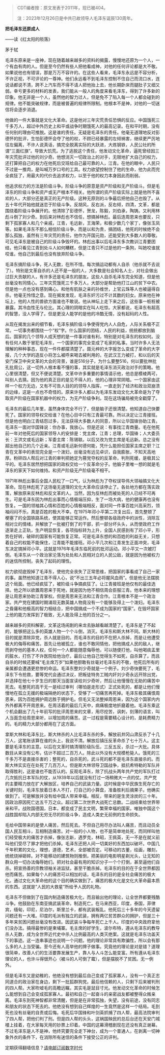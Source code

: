 
> 
> CDT编者按：原文发表于2011年，现已被404。  
> 
> 注：2023年12月26日是中共已故领导人毛泽东诞辰130周年。
> 
> 
> 


**把毛泽东还原成人** 


——读《红太阳的陨落》


茅于轼


毛泽东原来是一座神，现在随着越来越多的资料的揭露，慢慢地还原为一个人，一个有血有肉的人。但是至今仍然有些人把他看成神，对他的任何评论都是大不敬。如果说他也有错误，那是万万不容许的。在这些人看来，毛泽东永远是不容分析，不许正视，不可评论的一尊神。他们永远看不到毛泽东控制不住自己而流口水，连说话都说不清，跨不上汽车而不得不请人把他抬上去，他长期卧床而腿肚子又细又弱。幸亏更多的材料的发表，我们能从一般人的角度来看毛泽东，得到了许多新的印象。他无非是一个人，虽然他的智力过人，但是免不了陷入每一个人都会碰到的规律。他不能突破规律，而是被普遍的规律所限制。他根本不是神，对他的一切迷信将会逐步消退。


他做的一件大事就是文化大革命。这是他对三年灾荒责任恐惧的反应。中国饿死三千多万人，超过中外历史上和平或战争时期饿死人的最高记录。在和平时期，没有任何别的理由可推脱。这是谁的责任。无疑是毛泽东的责任。他毫无道理地反对彭德怀的批评，生怕彭德怀会夺了他的权，不顾已经暴露的左倾祸害，继续更严厉地往左偏离，不许人说真话，搞完全脱离实际的大跃进，大炼钢铁，人民公社的所谓“三面红旗”。导致大饥荒。为了逃脱这个责任，他发动文化革命，逼死曾经因三年灾荒批评过他的刘少奇。他想消灭一切政治上的对手，无限地扩大自己的权力，还打算把自己的权力在他死后交班给自己最可靠的人，江青。在他的眼中，人民只不过是一推肉，是叫喊万岁口号的工具。权力欲望控制住了他的生命，他为此而完全疯狂了，用最大的代价去追求权力，以至于他的权力本身因此而削弱。


他追求权力的方法是阶级斗争。阶级斗争的原意是资产阶级和无产阶级斗。但是毛泽东的阶级斗争和资产或无产根本不相关。他所谓的资产阶级实际上就是他所不喜欢的人，大部分还是真正的无产阶级。这种无原则的斗争最后把他自己也毁了。从五十年代开始他就迷恋于阶级斗争。反胡风，反右派，反右倾，四清，文革，都是围绕着阶级斗争展开的。他清除了彭德怀，贺龙，陈毅，刘伯承，陶铸。又利用林彪斗倒了刘少奇。到后来对林彪也不信任，想搞掉林彪。最后连周恩来也要反，只剩下孤家寡人和几个亲戚，江青，毛远新，王海荣，和极少数几个家丁，像张玉凤等。如果毛泽东不那么相信阶级斗争，而是以和为贵，搞团结，他死的时候绝不会那么孤独，虽然有三年灾荒的责任，他作为开国元勋，还能受到大多数人的尊敬。可见毛泽东是被自己的阶级斗争毁坏的。林彪出事以后毛泽东多次教训江青要团结，他只看见江青到处斗人如何糟糕，但是江青只不过是他的一条狗，叫她咬谁就咬谁。他自己到最后也没有放弃阶级斗争。


毛泽东搞阶级斗争，死人无数，在所不惜。每次搞运动都有人自杀（他杀就不去说了）。特别是文革自杀的人还不是一般的人，大多数是社会知名人士，对社会做出过巨大贡献的人，有许多还是毛泽东的朋友。这些人自杀毛泽东完全知道，但是他丝毫没有同情心。三年灾荒饿死三千多万人，大部分是帮助他打江山的贫下中农。但是他一点也没有感到痛心。和他有肌肤之亲的孙维世，上官云珠等人也被逼得自杀。他毫无怜惜之意。现在揭发发现，毛泽东奸污过不计其数的妇女。原来他在神坛上，他的人性的兽欲方面谁也不敢说。他从神坛上走下来之后，这些事一桩桩被暴露。其冷血性无与伦比。其心理的阴暗实在叫人吃惊。大家都说，毛泽东有超高的智慧，没人学得了。但是更没人能学的是他的冷酷无情，没有起码的人性。


从现在揭发出来的细节看，毛泽东搞阶级斗争使得党内人人自危，人际关系极不正常。一切事务都围绕一个“权”字。什么国家的团结，人民的利益，统统都放到脑后。国家的几个领导人成天想的是一件事对谁有利，特别是对毛泽东的权如何。没有任何人敢于冒犯毛泽东，一个国家的事完全变成了毛家的私事。当时许多人无法理解的种种事态，现在一件件都摆清楚了。聂元梓的大字报怎么变成了革命的大字报，几个大学的造反小将怎么被呼来喝去被利用的，在武汉王力被打，和以后的天安门保卫中央文革的大会的背景，谁是516分子，为什么要整516，何以要批林批孔批周公，这一切外人根本看不懂的事，其实就是毛泽东消灭政治对手的策略。他心里很清楚，但又不便说清楚。文革中许多重要的事情请示他，他总是模棱两可，叫别人去猜。因为他的真正目的是见不得人的，他的心理非常阴暗。一个国家由这样一个权力无边，又有不可告人目的的领导人指挥，一直走到了经济和政治双崩溃的边缘，这是一点也不奇怪的。原来许多人都以为毛泽东发动文化大革命是为了夺取资产阶级在国家机器中的权力，为无产阶级争利。现在这场骗局被完全戳穿了。


毛泽东的最后几年里，虽然身体完全不行了，但是脑子还很清楚。他知道自己快要死了。国家的领导权交给谁？在他心目中只有江青最可靠。所以决定让江青接班。但是他也明白江青结怨过多，无法获得大多数人的同意，所以让华国锋协助江青。毛泽东一面对华国锋说：你办事，我放心。但是还说：有事找江青商量。毛在他死前一年对他死后的国家领导人的安排是：党主席，江青；总理，华国锋；人大委员长：王洪文或毛远新；军委主席：陈锡联。以后又改为党主席是毛远新。总之没有超出他自己的几个近亲。江青或毛远新何德何能，凭什么能担任国家主席之职？江青在文革中的表现完全是一个泼妇，丝毫没有远见卓识，自我膨胀，不知天高地厚。粉碎四人帮后对江青的审判把她定为篡党夺权的反革命，判刑死缓，是极其公平的。毛泽东居然想把国家的政权交给一个反革命分子。他脑子里唯一想的就是毛泽东的家天下如何维持。和资产阶级无产阶级毫不相干。


1971年林彪出事后全国人民松了一口气，认为林彪为了夺权误导伟大领袖搞文化大革命。现在林彪死了这场毫无道理的文化大革命应该停止了。各处地方都在落实政策，解放原来反林彪和反文革的人。当然，因为反林彪而被处死的人已经不可再生。可是毛泽东因为林彪出事而心情极端压抑，生了一场大病，他的健康再也没有恢复。一国的领袖其心情和百姓的心情极端相反，面对同一件事百姓兴高采烈，领袖闷闷不乐，真是百姓的极大不幸。在1975年邓小平第二次复出后，首先整顿了梗塞了的全国铁路系统，使其能够正常运作。然后整顿各级政府中的派性，消除互相对立的情绪，并解放了一批被打倒了的干部，抓一部分坏头头，从而使政府工作逐渐走上正轨，生产明显恢复，各项指标转为上升，全国人民感到有了邓小平，形势在好转，破碎的国家有可能恢复正常。可是毛泽东想的和百姓的利益无关，只想着自己的权能不能保住，江青能不能接班。邓小平几次和江青发生正面冲突，毛泽东决定搞掉邓小平。这就是1976年毛泽东临死前的批邓运动。邓小平又一次被打倒。毛泽东从一个政治家沦落为处处和人民相对立的人民公敌，就是因为他被权力的迷信所控制，丧失了起码的理性。


权力欲彻底毁掉了毛泽东，使他完全丧失了正常思维，把国家的事看成了自己一家的事。虽然他知道江青不得人心，说“不出三五年必将腥风血雨”。但是他无法摆脱这个局面。他已经疯狂了，被阶级斗争搞疯狂了。让江青接班是他仅有的最佳选择。他之所以欲置周恩来于死地，就是因为他不相信周会臣服江青。他本来的理想是让周恩来协助江青掌权。但是周恩来无法和江青合作。江青根本不是一个政治家。共产党在建国时期涌现无数英雄人物竟没有一个能够及得上一个泼妇。毛泽东之昏庸和他极高的智力相结合，把中国搞成一个不成为国家的“国家”。在毁坏国家上他的能力发挥到了极致，无人能及得上他的百分之一。


越来越多的资料解密，文革这场闹剧的来龙去脉越看越清楚了。毛泽东是了不起的，能够把这么多的英雄人物一个个斗倒，消灭。毛泽东和斯大林不同。斯大林的目的就是清除异党，杀人就是目的。而毛泽东的目的不在把人杀掉，而是让他遭受极大的侮辱和痛苦。首先让他被孤立，谁也不敢同情他，把他搞成人民的敌人，继而剥夺他的基本人权，任何一个人都能随意侮辱他，可以随便打他，叫他喝痰盂里的脏水，打伤了不许医院给他治疗。最后让他自己觉得生不如死，自杀算了。而且自杀的时候还要喊“毛主席万岁”如果他胆敢有丝毫对毛泽东的不敬，他死后所有的亲属都会遭遇更悲惨的命运。毛泽东整刘少奇就是一个例子。刘少奇快要死了，毛泽东下令抢救，要等党代会通过决议，把叛徒特务工贼内奸刘少奇永远开除出党，并选择在他七十岁生日的那天当面宣读给刘少奇听，然后让他慢慢在无助的痛苦中死去。毛整死的高干无一是经过审判（哪怕是走形式）正式处死的，都是让他们慢慢地在孤立无援的极端隔绝的状态下，受够了一切痛苦再死掉。毛泽东极其痛恨周恩来，因为百姓拥护周远胜于拥护毛。但毛又无法整掉周恩来，因为这个国家内内外外都离不开周恩来。在周活着的最后几天中，病痛极度地折磨着他。毛泽东乘这个机会翻出了几十年前写的批评周恩来的文章，用尽挖苦，讽刺，刻薄的语言，叫人当面念给周恩来听，以增加周的痛苦。这一过程是需要精心设计的，是耗费精力的。毛的精力大部分都用在了这方面。


拿斯大林和毛泽东比，斯大林杀的人比毛泽东杀的多。解放前井冈山肃反杀了十几万人，这笔账该算在谁的头上，我说不清。解放后镇压反革命杀了七十万人。这主要是毛泽东的主意。以后在文革时搞清理阶级队伍，三反五反，杀过一大批。具体数目从来没有公布，估计不超过二百万人。除此以外没有大规模枪毙人。饿死的三千多万不是直接杀害的；整死的，自杀死的，武斗死的都不是毛泽东直接杀的。而斯大林实实在在处死了几百万人。但是斯大林领导卫国战争，抵抗希特勒的军队并取得胜利，这是谁也不能否认的。反观毛泽东，除了抗战头两年共产党的军队打过几次抵抗日本军队的仗，从1939年以后就没有打过一场稍微大一点的仗。共产党的主要精力放在扩大解放区，培养自己的武装力量。这时候是中华民族生死存亡的关键时刻，毛泽东放着日本人不打，打自己的小算盘，准备胜利后摘果子。他确实做到了。可是解放并没有给中国人带来幸福，相反，带来的是生灵涂炭的三十年。因政治原因死亡达五千万之众。超过第二次世界大战死亡总数。二战结束给世界带来和平。战败国德国，日本，都变成了民主文明，繁荣幸福的国家。唯独中国这个战胜国却陷入内部无穷无尽的阶级斗争，造成人类史无前例的生命损失。


毛给中国带来的是使人痛苦，然后死去。不但自己用尽办法叫人痛苦，而且动员全国人民互相斗，互相制造痛苦。对一般的小人物，也不是简单地处死，而同样叫他们经受极大的痛苦才杀掉，像张志新，遇罗克，林昭，王佩英，无一不是在就义前叫他们受尽了罪才把他们杀掉。毛泽东还把人间一切美好的东西加以破坏。中国几千年积累的文化，理想，道德，艺术，全部被否定。可移动的古董，绘画，雕刻，统统烧掉砸碎。对不能移动的建筑物则推倒，把美丽的电影明星剃光头，让无知的群众用一切办法侮辱她们。把对社会最有用的知识分子一个个打倒，甚至逼他们自杀。把宣扬善的宗教领袖关进监狱，甚至干脆杀掉。毛泽东的目的在于全世界都因他而痛苦。如果每个人的痛苦可以相加的话，毛泽东的目的是全社会痛苦的极大化。通过文化大革命他的这个目的确实做到了。痛苦的极大化是文化大革命最本质的东西。这就是“人民的大救星”所给予人民的礼物。


毛泽东不但做到了在国内制造痛苦极大化，而且输出他的理论，让全世界都要残酷斗争。他鼓励在东南亚搞武装革命，制造死亡。在马来西亚，印度，泰国，菲律宾，缅甸，印尼，尼泊尔，斯里兰卡，都有武装叛乱。他死后三十多年的今天遗留问题还有一大堆。印度的毛派有独立的武装，拥有两亿贫苦群众的拥护，但是三十多年来贫困问题丝毫没有改进。因武装斗争每年死亡上千人。印度的中央政府拿他们没办法。搞得最惨的是柬埔寨。毛主席的好学生，波尔布特，遵从毛泽东的教导杀人无数，成为全世界近代史中杀人比例最高的人类灭绝案。这就是毛泽东功盖天下的事迹。这一连串事迹也说明一个问题。他的理论非常具有欺骗性，所以会有那么多的人上当受骗。至今还有人高举他的牌子做事。究竟他的理论是对是错？道理很简单，改善人们的生活要靠发展生产，靠人与人斗怎么能变富。所有遵从毛泽东理论的人，也许斗得很开心（被斗的人可倒了霉），但是摆脱不了贫困。无一例外。


但是毛泽东又是幼稚的，他绝没有想到最后自己变成了孤家寡人，没有一个真正志同道合的政治家在身边，剩下一批狐群狗党。最后他信赖的人，只剩下后来被判刑的四人帮。大家吹嘘毛的高瞻远瞩，其实毛是鼠目寸光。他发动文化革命的时候怎么能想到自己会变成孤家寡人。最初和自己一起奋斗的亲密战友都被整得众叛亲离。毛泽东到死神智都非常清醒，但是是在非常孤独，失望，没有前途，没有同志和朋友的状态下死去的。他绝没有想到自己辉煌的一生竟然是这样一个结局。毛到死也没有丝毫的自责或后悔。毛死后华国锋和叶剑英抓捕了四人帮，最高法院审判了四人帮，把他们判了刑。但是四人帮的头头，这祸国殃民的总后台还在天安门城楼上挂着，在大家每天用的钞票上印着。中国的这幕滑稽剧现在还没有真正谢幕。不过毛泽东是人不是神，他终究要完全走下神台，成为一个普通人，在剥离一切神象外衣的条件下，在消除所有迷信的条件下接受公正的评判。


定期获得翻墙信息？[请电邮订阅数字时代](http://www.feedblitz.com/f/?Sub=750556)

